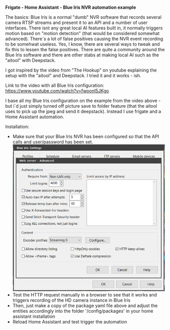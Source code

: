 **Frigate - Home Assistant - Blue Iris NVR automation example**

The basics:
Blue Iris is a normal "dumb" NVR software that records several camera RTSP streams and present it to an API and a number of user interfaces. There isnt any great local AI features built in, it normally triggers motion based on "motion detection" (that would be considered somewhat advanced). There´s a lot of false positives causing the NVR event recording to be somehwat useless. Yes, I know, there are several ways to tweak and fix this to lessen the false positives.
There are quite a community around the Blue Iris software and there are other stabs at making local AI such as the "aitool" with Deepstack.

I got inspired by the video from "The Hookup" on youtube explaining the setup with the "aitool" and Deepstack. I tried it and it works - ish.

Link to the video with all Blue Iris configuration: https://www.youtube.com/watch?v=fwoonl5JKgo

I base all my Blue Iris configuration on the example from the video above - but i´d just simply turned off picture save to folder feature (that the aitool uses to pick up the jpeg and send it deepstack). Instead I use frigate and a Home Assistant automation.

Installation:
* Make sure that your Blue Iris NVR has been configured so that the API calls and user/password has been set.
![Alt text](pics/BI_access.PNG?raw=true "Title")
* Test the HTTP request manually in a browser to see that it works and triggers recording of the HD camera instance in Blue Iris
* Then, just make a copy of the package yaml file above and adjust the entities accordingly into the folder '/config/packages' in your home assistant installation
* Reload Home Assistant and test trigger the automation

